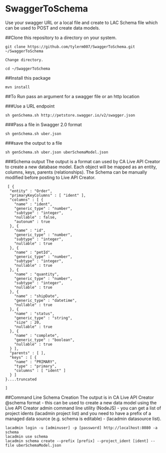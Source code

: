 # SwaggerToSchema
Use your swagger URL or a local file and create to LAC Schema file which can be used to POST and create data models.

##Clone this repository to a directory on your system.
```
git clone https://github.com/tylerm007/SwaggerToSchema.git ~/SwaggerToSchema

Change directory.

cd ~/SwaggerToSchema
```

##Install this package
```
mvn install
```


##To Run 
pass an argument for a swagger file or an http location

###Use a URL endpoint
```
sh genSchema.sh http://petstore.swagger.io/v2/swagger.json
```
###Pass a file in Swagger 2.0 format
```
sh genSchema.sh uber.json
```
###save the output to a file
```
sh genSchema.sh uber.json uberSchemaModel.json
```
###Schema output
The output is a format can used by CA Live API Creator to create a new database model.  Each object will be mapped as an entity, columns, keys, parents (relationships).  The Schema can be manually modified before posting to Live API Creator.
```
 [ {
  "entity" : "Order",
  "primaryKeyColumns" : [ "ident" ],
  "columns" : [ {
    "name" : "ident",
    "generic_type" : "number",
    "subtype" : "integer",
    "nullable" : false,
    "autonum" : true
  }, {
    "name" : "id",
    "generic_type" : "number",
    "subtype" : "integer",
    "nullable" : true
  }, {
    "name" : "petId",
    "generic_type" : "number",
    "subtype" : "integer",
    "nullable" : true
  }, {
    "name" : "quantity",
    "generic_type" : "number",
    "subtype" : "integer",
    "nullable" : true
  }, {
    "name" : "shipDate",
    "generic_type" : "datetime",
    "nullable" : true
  }, {
    "name" : "status",
    "generic_type" : "string",
    "size" : 20,
    "nullable" : true
  }, {
    "name" : "complete",
    "generic_type" : "boolean",
    "nullable" : true
  } ],
  "parents" : [ ],
  "keys" : [ {
    "name" : "PRIMARY",
    "type" : "primary",
    "columns" : [ "ident" ]
  } ]
}....truncated

]
```

##Command Line Schema Creation
The output is in CA Live API Creator @schema format - this can be used to create a new data model using the Live API Creator admin command line utility (NodeJS) - you can get a list of project idents (lacadmin project list) and you need to have a prefix of a managed data source (e.g. schema is editable) - (lacadmin datasource list).
```
lacadmin login -u [adminuser] -p [password] http://localhost:8080 -a schema
lacadmin use schema
lacadmin schema create --prefix [prefix] --project_ident [ident] --file uberSchemaModel.json
```
